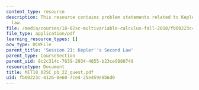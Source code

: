 ```yaml
---
content_type: resource
description: This resource contains problem statements related to Kepler's second
  law.
file: /media/courses/18-02sc-multivariable-calculus-fall-2010/fb00223c41260e607ce425e459e8b6d0_MIT18_02SC_pb_22_quest.pdf
file_type: application/pdf
learning_resource_types: []
ocw_type: OCWFile
parent_title: 'Session 21: Kepler''s Second Law'
parent_type: CourseSection
parent_uid: 8c2c314c-7639-2934-4855-b23ce9880749
resourcetype: Document
title: MIT18_02SC_pb_22_quest.pdf
uid: fb00223c-4126-0e60-7ce4-25e459e8b6d0
---
```


